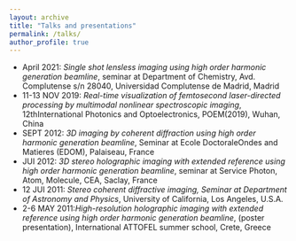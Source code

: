 ```yaml
---
layout: archive
title: "Talks and presentations"
permalink: /talks/
author_profile: true
---
```


- April 2021: *Single shot lensless imaging using high order harmonic generation beamline*, seminar at Department of Chemistry, Avd. Complutense s/n 28040, Universidad Complutense de Madrid, Madrid
- 11-13 NOV 2019: *Real-time visualization of femtosecond laser-directed processing by multimodal nonlinear spectroscopic imaging*, 12thInternational Photonics and Optoelectronics, POEM(2019), Wuhan, China
- SEPT 2012: *3D imaging by coherent diffraction using high order harmonic generation beamline*, Seminar at Ecole DoctoraleOndes and Matieres (EDOM), Palaiseau, France 
- JUI 2012: *3D stereo holographic imaging with extended reference using high order harmonic generation beamline*, seminar at Service Photon, Atom, Molecule, CEA, Saclay, France
- 12 JUI 2011: *Stereo coherent diffractive imaging, Seminar at Department of Astronomy and Physics*, University of California, Los Angeles, U.S.A.
- 2-6 MAY 2011:*High-resolution holographic imaging with extended reference using high order harmonic generation beamline*, (poster presentation), International ATTOFEL summer school, Crete, Greece 
